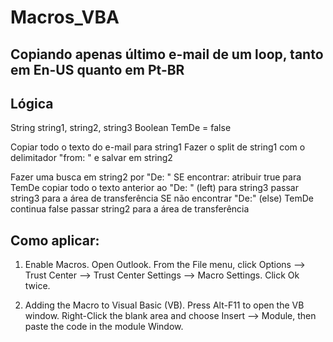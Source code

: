 # Macros_VBA
## Copiando apenas último e-mail de um loop, tanto em En-US quanto em Pt-BR

## Lógica
String string1, string2, string3
Boolean TemDe = false

Copiar todo o texto do e-mail para string1
Fazer o split de string1 com o delimitador "from: " e salvar em string2

Fazer uma busca em string2 por "De: " 
SE encontrar:
	atribuir true para TemDe
	copiar todo o texto anterior ao "De: " (left) para string3
	passar string3 para a área de transferência
SE não encontrar "De:" (else)
	TemDe continua false
	passar string2 para a área de transferência
	

## Como aplicar: 
1.	Enable Macros.
Open Outlook.
From the File menu, click Options --> Trust Center --> Trust Center Settings --> Macro Settings.
Click Ok twice.
 
2.	Adding the Macro to Visual Basic (VB).
Press Alt-F11 to open the VB window.
Right-Click the blank area and choose Insert --> Module, then paste the code in the module Window.


